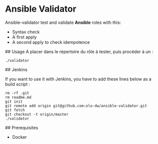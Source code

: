 # Ansible Validator

Ansible-validator test and validate **Ansible** roles with this:

* Syntax check
* A first apply
* A second apply to check idempotence

## Usage
A placer dans le répertoire du rôle à tester, puis procéder à un :

    ./validator

## Jenkins

If you want to use it with Jenkins, you have to add these lines below as a build script :

    rm -rf .git
    rm readme.md
    git init
    git remote add origin git@github.com:olo-dw/ansible-validator.git
    git fetch
    git checkout -t origin/master
    ./validator

## Prerequisites

* Docker
